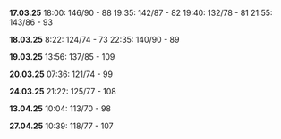 **17.03.25**
18:00: 146/90 - 88
19:35: 142/87 - 82
19:40: 132/78 - 81
21:55: 143/86 - 93

**18.03.25**
8:22: 124/74 - 73
22:35: 140/90 - 89

**19.03.25**
13:56: 137/85 - 109

**20.03.25**
07:36: 121/74 - 99

**24.03.25**
21:22: 125/77 - 108

**13.04.25**
10:04: 113/70 - 98

**27.04.25**
10:39: 118/77 - 107
